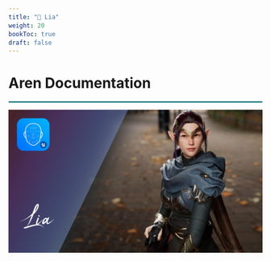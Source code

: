 ```yaml
---
title: "👸 Lia"
weight: 20
bookToc: true
draft: false
---
```


Aren Documentation
====================

<hr style="border: 1px solid #44c0c9;">

<img class="character-cover shadow round" src="img/lia-cover.jpg" alt="Lia cover">

<p>&nbsp;</p>
